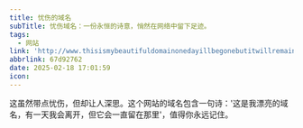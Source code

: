 ```yaml
---
title: 忧伤的域名
subTitle: 忧伤域名：一份永恒的诗意，悄然在网络中留下足迹。
tags:
  - 网站
link: 'http://www.thisismybeautifuldomainonedayillbegonebutitwillremain.com/'
abbrlink: 67d92762
date: 2025-02-18 17:01:59
icon:
---
```


这虽然带点忧伤，但却让人深思。这个网站的域名包含一句诗：'这是我漂亮的域名，有一天我会离开，但它会一直留在那里'，值得你永远记住。